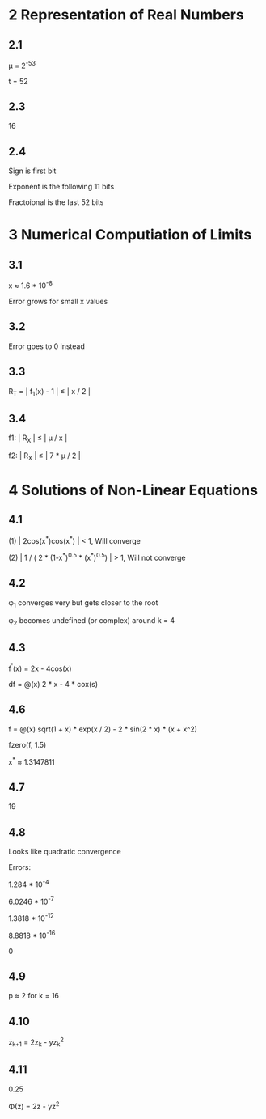 # 2 Representation of Real Numbers

## 2.1

	
μ = 2<sup>-53<sup>

t = 52

## 2.3

16

## 2.4
Sign is first bit

Exponent is the following 11 bits

Fractoional is the last 52 bits

# 3 Numerical Computiation of Limits

## 3.1

x ≈ 1.6 * 10<sup>-8</sup>

Error grows for small x values

## 3.2
Error goes to 0 instead

## 3.3

R<sub>T</sub> = | f<sub>1</sub>(x) - 1 | ≤ | x / 2 |

## 3.4

f1: | R<sub>X</sub> | ≤ | μ / x |

f2: | R<sub>X</sub> | ≤ | 7 * μ / 2 |


# 4 Solutions of Non-Linear Equations

## 4.1

(1) | 2cos(x<sup>\*</sup>)cos(x<sup>\*</sup>) | < 1, Will converge

(2) | 1 / ( 2 * (1-x<sup>\*</sup>)<sup>0.5</sup> * (x<sup>\*</sup>)<sup>0.5</sup>) | > 1, Will not converge

## 4.2

φ<sub>1</sub> converges very but gets closer to the root

φ<sub>2</sub> becomes undefined (or complex) around k = 4

## 4.3

f<sup>'</sup>(x) = 2x - 4cos(x)

df = @(x) 2 * x - 4 * cox(s)

## 4.6

f = @(x) sqrt(1 + x) * exp(x / 2) - 2 * sin(2 * x) * (x + x^2)

fzero(f, 1.5)

x<sup>\*</sup> ≈ 1.3147811

## 4.7

19

## 4.8

Looks like quadratic convergence

Errors:

1.284 * 10<sup>-4</sup>

6.0246  * 10<sup>-7</sup>

1.3818 * 10<sup>-12</sup>

8.8818  * 10<sup>-16</sup>

0

## 4.9

p ≈ 2 for k = 16

## 4.10

z<sub>k+1</sub> = 2z<sub>k</sub> - yz<sub>k</sub><sup>2</sup>

## 4.11

0.25

Φ(z) = 2z - yz<sup>2</sup>

